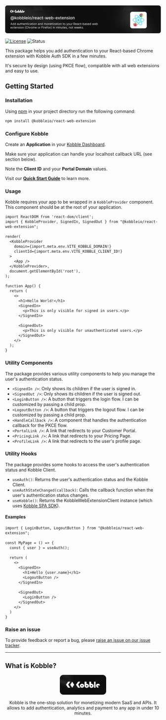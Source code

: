 ![Add authentication and monetization to your Chrome Extension in minutes using Kobble](https://github.com/kobble-io/react-web-extension/blob/main/.readme/banner.png?raw=true)

[![License](https://img.shields.io/:license-mit-blue.svg?style=flat)](https://opensource.org/licenses/MIT)
![Status](https://img.shields.io/:status-stable-green.svg?style=flat)


This package helps you add authentication to your React-based Chrome extension with Kobble Auth SDK in a few minutes.

It's secure by design (using PKCE flow), compatible with all web extensions and easy to use.

## Getting Started

### Installation

Using [npm](https://npmjs.org) in your project directory run the following command:

```sh
npm install @kobbleio/react-web-extension
```

### Configure Kobble

Create an **Application** in your [Kobble Dashboard](https://app.kobble.io/p/applications).

Make sure your application can handle your localhost callback URL (see section below).

Note the **Client ID** and your **Portal Domain** values.

Visit our **[Quick Start Guide](https://docs.kobble.io/learning/quickstart/setup)** to learn more.

### Usage

Kobble requires your app to be wrapped in a `KobbleProvider` component. This component should be at the root of your application.

```tsx
import ReactDOM from 'react-dom/client';
import { KobbleProvider, SignedIn, SignedOut } from "@kobbleio/react-web-extension";

render(
  <KobbleProvider
    domain={import.meta.env.VITE_KOBBLE_DOMAIN!}
    clientId={import.meta.env.VITE_KOBBLE_CLIENT_ID!}
  >
    <App />
  </KobbleProvider>,
  document.getElementById('root'),
);

function App() {
  return (
    <>
      <h1>Hello World!</h1>
      <SignedIn>
        <p>This is only visible for signed in users.</p>
      </SignedIn>
      
      <SignedOut>
        <p>This is only visible for unauthenticated users.</p>
      </SignedOut>
    </>
  );
}
```

### Utility Components

The package provides various utility components to help you manage the user's authentication status.

- `<SignedIn />`: Only shows its children if the user is signed in.
- `<SignedOut />`: Only shows its children if the user is signed out.
- `<LoginButton />`: A button that triggers the login flow. I can be customized by passing a child prop.
- `<LogoutButton />`: A button that triggers the logout flow. I can be customized by passing a child prop.
- `<HandleCallback />`: A component that handles the authentication callback for the PKCE flow.
- `<PortalLink />`: A link that redirects to your Customer Portal.
- `<PricingLink />`: A link that redirects to your Pricing Page.
- `<ProfileLink />`: A link that redirects to the user's profile page.

### Utility Hooks

The package provides some hooks to access the user's authentication status and Kobble Client.

- `useAuth()`: Returns the user's authentication status and the Kobble Client.
- `useAuthStateChanged(callback)`: Calls the callback function when the user's authentication status changes.
- `useKobble()`: Returns the KobbleWebExtensionClient instance (which uses [Kobble SPA SDK](https://npmjs.com/package/@kobbleio/javascript)).


#### Examples

```tsx 
import { LoginButton, LogoutButton } from "@kobbleio/react-web-extension";

const MyPage = () => {
  const { user } = useAuth();

  return (
    <>
      <SignedIn>
        <h1>Hello {user.name}</h1>
        <LogoutButton />
      </SignedIn>

      <SignedOut>
        <LoginButton />
      </SignedOut>
    </>
  )
}
```

### Raise an issue

To provide feedback or report a bug, please [raise an issue on our issue tracker](https://github.com/kobble-io/react-web-extension/issues).

___

## What is Kobble?

<p align="center">
  <picture>
    <img alt="Kobble Logo" src="https://github.com/kobble-io/react-web-extension/blob/main/.readme/logo.png?raw=true" width="150">
  </picture>
</p>
<p align="center">
 Kobble is the one-stop solution for monetizing modern SaaS and APIs. It allows to add authentication, analytics and payment to any app in under 10 minutes.
</p>